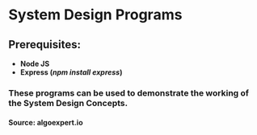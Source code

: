 # System Design Programs

## Prerequisites:

- **Node JS**
- **Express (*npm install express*)**

### These programs can be used to demonstrate the working of the System Design Concepts.

#### Source: algoexpert.io
